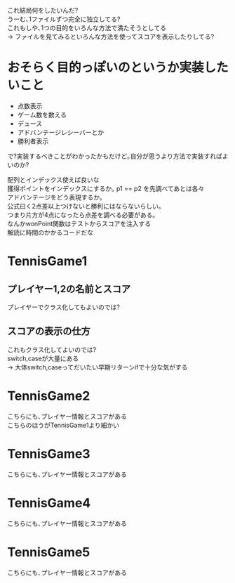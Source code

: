 これ結局何をしたいんだ?  
うーむ､1ファイルずつ完全に独立してる?  
これもしや､1つの目的をいろんな方法で満たそうとしてる  
-> ファイルを見てみるといろんな方法を使ってスコアを表示したりしてる?  


# おそらく目的っぽいのというか実装したいこと
* 点数表示
* ゲーム数を数える
* デュース
* アドバンテージレシーバーとか
* 勝利者表示

で?実装するべきことがわかったかもだけど｡自分が思うより方法で実装すればよいのか?

配列とインデックス使えば良いな  
獲得ポイントをインデックスにするか｡
p1 == p2 を先調べてあとは各々  
アドバンテージをどう表現するか｡  
公式曰く2点差以上つけないと勝利にはならないらしい｡  
つまり片方が4点になったら点差を調べる必要がある｡  
なんかwonPoint関数はテストからスコアを注入する    
解読に時間のかかるコードだな  


# TennisGame1

## プレイヤー1,2の名前とスコア  
プレイヤーでクラス化してもよいのでは?

## スコアの表示の仕方  
これもクラス化してよいのでは?    
switch,caseが大量にある  
-> 大体switch,caseってだいたい早期リターンifで十分な気がする

# TennisGame2
こちらにも､プレイヤー情報とスコアがある  
こちらのほうがTennisGame1より細かい

# TennisGame3
こちらにも､プレイヤー情報とスコアがある  

# TennisGame4
こちらにも､プレイヤー情報とスコアがある

# TennisGame5
こちらにも､プレイヤー情報とスコアがある


